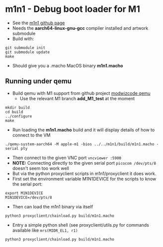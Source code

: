 # m1n1 - Debug boot loader for M1
* See the [m1n1 github page](https://github.com/AsahiLinux/m1n1)
* Needs the  **aarch64-linux-gnu-gcc** compiler installed and artwork submodule
* Build with:
```
git submodule init
git submodule update
make
```
  * Should give you a .macho MacOS binary **m1n1.macho**
## Running under qemu
* Build qemu with M1 support from github project [modwizcode qemu](https://github.com/modwizcode/qemu.git)
  * Use the relevant M1 branch  **add_M1_test** at the moment
```
mkdir build
cd build
../configure
make
```
* Run loading the **m1n1.macho** build and it will display details of how to connect to the VM
```
./qemu-system-aarch64 -M apple-m1 -bios ../../m1n1/build/m1n1.macho -serial pty
```
  * Then connect to the given VNC port `vncviewer :5900`
  * **NOTE:** Connecting directly to the given serial port `picocom /dev/pts/8` doesn't seem too work well
* But via the python proxyclient scripts in m1n1/proxyclient it does work.
* First set the environment variable M1N1DEVICE for the scripts to know the serial port:
```
export M1N1DEVICE
M1N1DEVICE=/dev/pts/8
```
* Then can load the m1n1 binary via itself
```
python3 proxyclient/chainload.py build/m1n1.macho
```
* Entry a simple python shell (see proxyclient/utils.py for commands available like `mrs(MIDR_EL1, r1)`
```
python3 proxyclient/chainload.py build/m1n1.macho
```
